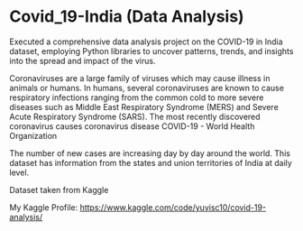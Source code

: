 # Covid_19-India (Data Analysis)
Executed a comprehensive data analysis project on the COVID-19 in India dataset, employing Python libraries to uncover patterns, trends, and insights into the spread and impact of the virus.

Coronaviruses are a large family of viruses which may cause illness in animals or humans. In humans, several coronaviruses are known to cause respiratory infections ranging from the common cold to more severe diseases such as Middle East Respiratory Syndrome (MERS) and Severe Acute Respiratory Syndrome (SARS). The most recently discovered coronavirus causes coronavirus disease COVID-19 - World Health Organization

The number of new cases are increasing day by day around the world. This dataset has information from the states and union territories of India at daily level.

Dataset taken from Kaggle

My Kaggle Profile: https://www.kaggle.com/code/yuvisc10/covid-19-analysis/
